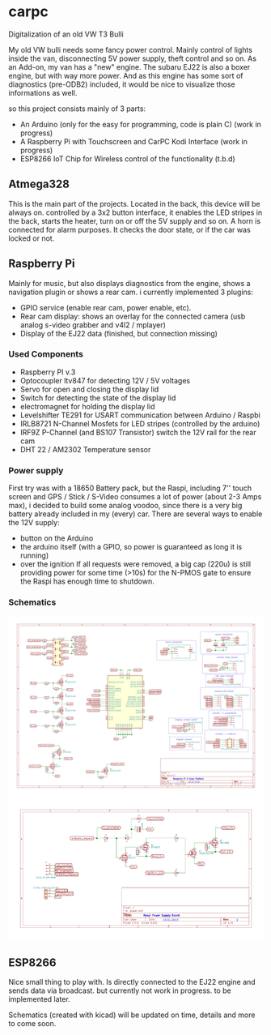 # carpc
Digitalization of an old VW T3 Bulli

My old VW bulli needs some fancy power control. Mainly control of lights inside the van, disconnecting 5V power supply, theft control and so on. As an Add-on, my van has a "new" engine. The subaru EJ22 is also a boxer engine, but with way more power. And as this engine has some sort of diagnostics (pre-ODB2) included, it would be nice to visualize those informations as well.

so this project consists mainly of 3 parts:
- An Arduino (only for the easy for programming, code is plain C) (work in progress)
- A Raspberry Pi with Touchscreen and CarPC Kodi Interface (work in progress)
- ESP8266 IoT Chip for Wireless control of the functionality (t.b.d)

## Atmega328
This is the main part of the projects. Located in the back, this device will be always on. controlled by a 3x2 button interface, it enables the LED stripes in the back, starts the heater, turn on or off the 5V supply and so on. A horn is connected for alarm purposes. It checks the door state, or if the car was locked or not. 

## Raspberry Pi
Mainly for music, but also displays diagnostics from the engine, shows a navigation plugin or shows a rear cam. i currently implemented 3 plugins:
- GPIO service (enable rear cam, power enable, etc).
- Rear cam display: shows an overlay for the connected camera (usb analog s-video grabber and v4l2 / mplayer)
- Display of the EJ22 data (finished, but connection missing)

### Used Components
- Raspberry PI v.3
- Optocoupler ltv847 for detecting 12V / 5V voltages
- Servo for open and closing the display lid 
- Switch for detecting the state of the display lid
- electromagnet for holding the display lid
- Levelshifter TE291 for USART communication between Arduino / Raspbi
- IRLB8721 N-Channel Mosfets for LED stripes (controlled by the arduino)
- IRF9Z P-Channel (and BS107 Transistor) switch the 12V rail for the rear cam
- DHT 22 / AM2302 Temperature sensor 

### Power supply
First try was with a 18650 Battery pack, but the Raspi, including 7'' touch
screen and GPS / Stick / S-Video consumes a lot of power (about 2-3 Amps max),
i decided to build some analog voodoo, since there is a very big battery
already included in my (every) car. There are several ways to enable the 12V
supply: 
- button on the Arduino
- the arduino itself (with a GPIO, so power is guaranteed as long it is running)
- over the ignition
If all requests were removed, a big cap (220u) is still providing power for
some time (>10s) for the N-PMOS gate to ensure the Raspi has enough time to
shutdown.

### Schematics
![rasp_schem](https://github.com/andieh/carpc/blob/master/schematic/raspi.png)
![power_schem](https://github.com/andieh/carpc/blob/master/schematic/power.png)

## ESP8266
Nice small thing to play with. Is directly connected to the EJ22 engine and sends data via broadcast. but currently not work in progress. to be implemented later.

Schematics (created with kicad) will be updated on time, details and more to come soon.
